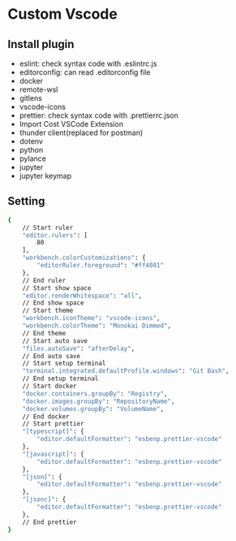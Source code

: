 # Custom Vscode

## Install plugin
- eslint: check syntax code with .eslintrc.js
- editorconfig: can read .editorconfig file
- docker
- remote-wsl
- gitlens
- vscode-icons
- prettier: check syntax code with .prettierrc.json
- Import Cost VSCode Extension
- thunder client(replaced for postman)
- dotenv
- python
- pylance
- jupyter
- jupyter keymap

## Setting

```bash
{
    // Start ruler
    "editor.rulers": [
        80
    ],
    "workbench.colorCustomizations": {
        "editorRuler.foreground": "#ff4081"
    },
    // End ruler
    // Start show space
    "editor.renderWhitespace": "all",
    // End show space
    // Start theme
    "workbench.iconTheme": "vscode-icons",
    "workbench.colorTheme": "Monokai Dimmed",
    // End theme
    // Start auto save
    "files.autoSave": "afterDelay",
    // End auto save
    // Start setup terminal
    "terminal.integrated.defaultProfile.windows": "Git Bash",
    // End setup terminal
    // Start docker
    "docker.containers.groupBy": "Registry",
    "docker.images.groupBy": "RepositoryName",
    "docker.volumes.groupBy": "VolumeName",
    // End docker
    // Start prettier
    "[typescript]": {
        "editor.defaultFormatter": "esbenp.prettier-vscode"
    },
    "[javascript]": {
        "editor.defaultFormatter": "esbenp.prettier-vscode"
    },
    "[json]": {
        "editor.defaultFormatter": "esbenp.prettier-vscode"
    },
    "[jsonc]": {
        "editor.defaultFormatter": "esbenp.prettier-vscode"
    },
    // End prettier
}
```
